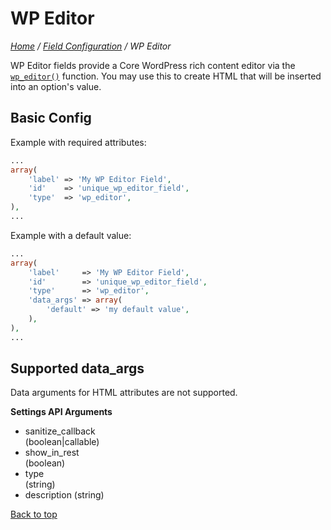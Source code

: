 # WP Editor

*[Home](../../README.md) / [Field Configuration](../field-configuration.md) / WP Editor*

WP Editor fields provide a Core WordPress rich content editor via the [`wp_editor()`](https://developer.wordpress.org/reference/functions/wp_editor/) function. You may use this to create HTML that will be inserted into an option's value.

## Basic Config

Example with required attributes:

```php
...
array(
	'label' => 'My WP Editor Field',
	'id'    => 'unique_wp_editor_field',
	'type'  => 'wp_editor',
),
...
```

Example with a default value:

```php
...
array(
	'label'     => 'My WP Editor Field',
	'id'        => 'unique_wp_editor_field',
	'type'      => 'wp_editor',
	'data_args' => array(
		'default' => 'my default value',
	),
),
...
```

## Supported data_args

Data arguments for HTML attributes are not supported.

**Settings API Arguments**

* sanitize_callback  
  (boolean|callable)
* show_in_rest  
  (boolean)
* type  
  (string)
* description
  (string)

[Back to top](#wp-editor)
